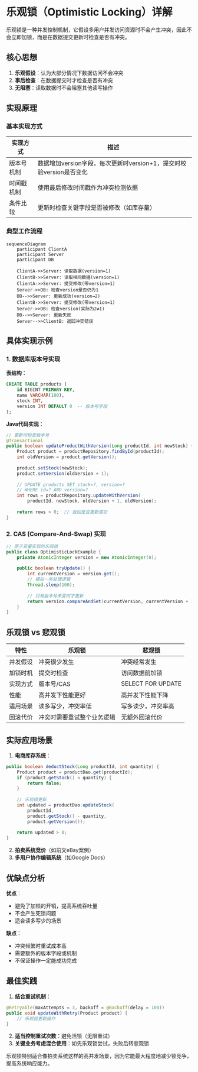 # 乐观锁（Optimistic Locking）详解

乐观锁是一种并发控制机制，它假设多用户并发访问资源时不会产生冲突，因此不会立即加锁，而是在数据提交更新时检查是否有冲突。

## 核心思想

1. **乐观假设**：认为大部分情况下数据访问不会冲突
2. **事后检查**：在数据提交时才检查是否有冲突
3. **无阻塞**：读取数据时不会阻塞其他读写操作

## 实现原理

### 基本实现方式

| 实现方式       | 描述                                                                 |
|----------------|----------------------------------------------------------------------|
| 版本号机制     | 数据增加version字段，每次更新时version+1，提交时校验version是否变化  |
| 时间戳机制     | 使用最后修改时间戳作为冲突检测依据                                   |
| 条件比较       | 更新时检查关键字段是否被修改（如库存量）                             |

### 典型工作流程

```mermaid
sequenceDiagram
    participant ClientA
    participant Server
    participant DB
    
    ClientA->>Server: 读取数据(version=1)
    ClientB->>Server: 读取相同数据(version=1)
    ClientA->>Server: 提交修改(带version=1)
    Server->>DB: 检查version是否仍为1
    DB-->>Server: 更新成功(version→2)
    ClientB->>Server: 提交修改(带version=1)
    Server->>DB: 检查version(实际为2≠1)
    DB-->>Server: 更新失败
    Server-->>ClientB: 返回冲突错误
```

## 具体实现示例

### 1. 数据库版本号实现

**表结构**：
```sql
CREATE TABLE products (
    id BIGINT PRIMARY KEY,
    name VARCHAR(100),
    stock INT,
    version INT DEFAULT 0  -- 版本号字段
);
```

**Java代码实现**：
```java
// 更新时检查版本号
@Transactional
public boolean updateProductWithVersion(Long productId, int newStock) {
    Product product = productRepository.findById(productId);
    int oldVersion = product.getVersion();
    
    product.setStock(newStock);
    product.setVersion(oldVersion + 1);
    
    // UPDATE products SET stock=?, version=? 
    // WHERE id=? AND version=?
    int rows = productRepository.updateWithVersion(
        productId, newStock, oldVersion + 1, oldVersion);
    
    return rows > 0;  // 返回是否更新成功
}
```

### 2. CAS (Compare-And-Swap) 实现

```java
// 原子变量实现的乐观锁
public class OptimisticLockExample {
    private AtomicInteger version = new AtomicInteger(0);
    
    public boolean tryUpdate() {
        int currentVersion = version.get();
        // 模拟一些处理逻辑
        Thread.sleep(100); 
        
        // 只有版本号未变时才更新
        return version.compareAndSet(currentVersion, currentVersion + 1);
    }
}
```

## 乐观锁 vs 悲观锁

| 特性         | 乐观锁                      | 悲观锁            |
|--------------|----------------------------|-------------------|
| 并发假设     | 冲突很少发生                | 冲突经常发生      |
| 加锁时机     | 提交时检查                  | 访问数据前加锁    |
| 实现方式     | 版本号/CAS                  | SELECT FOR UPDATE |
| 性能         | 高并发下性能更好            | 高并发下性能下降  |
| 适用场景     | 读多写少，冲突率低          | 写多读少，冲突率高|
| 回滚代价     | 冲突时需要重试整个业务逻辑   | 无额外回滚代价    |

## 实际应用场景

1. **电商库存系统**：
```java
public boolean deductStock(Long productId, int quantity) {
    Product product = productDao.get(productId);
    if (product.getStock() < quantity) {
        return false;
    }
    
    // 乐观锁更新
    int updated = productDao.updateStock(
        productId, 
        product.getStock() - quantity, 
        product.getVersion());
    
    return updated > 0;
}
```

2. **拍卖系统竞价**（如前文eBay案例）
3. **多用户协作编辑系统**（如Google Docs）

## 优缺点分析

**优点**：
- 避免了加锁的开销，提高系统吞吐量
- 不会产生死锁问题
- 适合读多写少的场景

**缺点**：
- 冲突频繁时重试成本高
- 需要额外的版本字段或机制
- 不保证操作一定能成功完成

## 最佳实践

1. **结合重试机制**：
```java
@Retryable(maxAttempts = 3, backoff = @Backoff(delay = 100))
public void updateWithRetry(Product product) {
    // 乐观锁更新操作
}
```

2. **适当控制重试次数**：避免活锁（无限重试）
3. **关键业务考虑混合使用**：如先乐观锁尝试，失败后转悲观锁

乐观锁特别适合像拍卖系统这样的高并发场景，因为它能最大程度地减少锁竞争，提高系统响应能力。